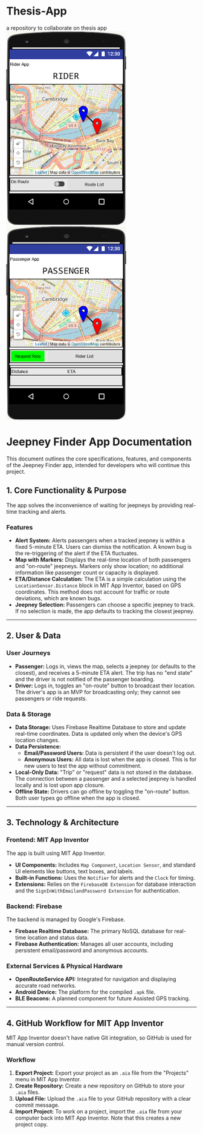 # Thesis-App
a repository to collaborate on thesis app
<br>
![rider app design](https://github.com/CPlusUltra/Thesis-App/blob/main/rider.png?raw=true)
![passenger app design](https://github.com/CPlusUltra/Thesis-App/blob/main/passenger.png?raw=true)

# Jeepney Finder App Documentation

This document outlines the core specifications, features, and components of the Jeepney Finder app, intended for developers who will continue this project.

## 1. Core Functionality & Purpose

The app solves the inconvenience of waiting for jeepneys by providing real-time tracking and alerts.

### **Features**

* **Alert System:** Alerts passengers when a tracked jeepney is within a fixed 5-minute ETA. Users can dismiss the notification. A known bug is the re-triggering of the alert if the ETA fluctuates.
* **Map with Markers:** Displays the real-time location of both passengers and "on-route" jeepneys. Markers only show location; no additional information like passenger count or capacity is displayed.
* **ETA/Distance Calculation:** The ETA is a simple calculation using the `LocationSensor.Distance` block in MIT App Inventor, based on GPS coordinates. This method does not account for traffic or route deviations, which are known bugs.
* **Jeepney Selection:** Passengers can choose a specific jeepney to track. If no selection is made, the app defaults to tracking the closest jeepney.

---

## 2. User & Data

### **User Journeys**

* **Passenger:** Logs in, views the map, selects a jeepney (or defaults to the closest), and receives a 5-minute ETA alert. The trip has no "end state" and the driver is not notified of the passenger boarding.
* **Driver:** Logs in, toggles an "on-route" button to broadcast their location. The driver's app is an MVP for broadcasting only; they cannot see passengers or ride requests.

### **Data & Storage**

* **Data Storage:** Uses Firebase Realtime Database to store and update real-time coordinates. Data is updated only when the device's GPS location changes.
* **Data Persistence:**
    * **Email/Password Users:** Data is persistent if the user doesn't log out.
    * **Anonymous Users:** All data is lost when the app is closed. This is for new users to test the app without commitment.
* **Local-Only Data:** "Trip" or "request" data is not stored in the database. The connection between a passenger and a selected jeepney is handled locally and is lost upon app closure.
* **Offline State:** Drivers can go offline by toggling the "on-route" button. Both user types go offline when the app is closed.

---

## 3. Technology & Architecture

### **Frontend: MIT App Inventor**

The app is built using MIT App Inventor.

* **UI Components:** Includes `Map Component`, `Location Sensor`, and standard UI elements like buttons, text boxes, and labels.
* **Built-in Functions:** Uses the `Notifier` for alerts and the `Clock` for timing.
* **Extensions:** Relies on the `FirebaseDB Extension` for database interaction and the `SignInWithEmailandPassword Extension` for authentication.

### **Backend: Firebase**

The backend is managed by Google's Firebase.

* **Firebase Realtime Database:** The primary NoSQL database for real-time location and status data.
* **Firebase Authentication:** Manages all user accounts, including persistent email/password and anonymous accounts.

### **External Services & Physical Hardware**

* **OpenRouteService API:** Integrated for navigation and displaying accurate road networks.
* **Android Device:** The platform for the compiled `.apk` file.
* **BLE Beacons:** A planned component for future Assisted GPS tracking.

---

## 4. GitHub Workflow for MIT App Inventor

MIT App Inventor doesn't have native Git integration, so GitHub is used for manual version control.

### **Workflow**

1.  **Export Project:** Export your project as an `.aia` file from the "Projects" menu in MIT App Inventor.
2.  **Create Repository:** Create a new repository on GitHub to store your `.aia` files.
3.  **Upload File:** Upload the `.aia` file to your GitHub repository with a clear commit message.
4.  **Import Project:** To work on a project, import the `.aia` file from your computer back into MIT App Inventor. Note that this creates a new project copy.
